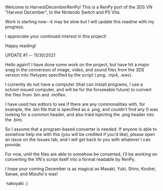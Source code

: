 Welcome to HarvestDecemberRenPy! This is a RenPy port of the 3DS VN "Harvest December", to the Nintendo Switch and PS Vita.

Work is starting now--it may be slow but I will update this readme with my progress.

I appreciate your continued interest in this project!

Happy reading!

UPDATE #1 -- 11/30/2021

Hello again!! I have done some work on the project, but have hit a major snag in the conversion of image, video, and sound files from the 3DS version into filetypes specified by the script (.png, .mp4, .wav).

I currently do not have a computer (that can install programs, I use a school-issued computer, and will be for the forseeable future) to convert the files from .bin and .moflex.

I have used hex editors to see if there are any commonalities with, for example, the .bin file that is specified as a .png, and couldn't find any (I was looking for a common header, and also tried injecting the .png header into the .bin). 

So I assume that a program-based converter is needed. If anyone is able to somehow help me with this (you will be credited if you'd like), please open an issue on the Issues tab, and I will get back to you with whatever I can provide.

For now, until the files are able to somehow be converted, I'll be working on converting the VN's script itself into a format readable by RenPy.

I hope your coming December is as magical as Masaki, Yuki, Shiro, Kouhei, Sanae, and Mizuho's was!

-takoyaki :)
